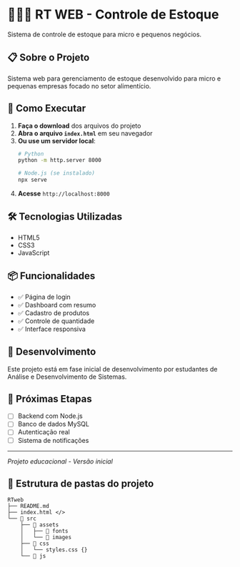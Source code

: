 # 🍅🧄🧅 RT WEB - Controle de Estoque
Sistema de controle de estoque para micro e pequenos negócios.

## 📋 Sobre o Projeto

Sistema web para gerenciamento de estoque desenvolvido para micro e pequenas empresas focado no setor alimentício.

## 🚀 Como Executar

1. **Faça o download** dos arquivos do projeto
2. **Abra o arquivo `index.html`** em seu navegador
3. **Ou use um servidor local**:
   ```bash
   # Python
   python -m http.server 8000
   
   # Node.js (se instalado)
   npx serve
   ```
4. **Acesse** `http://localhost:8000`

## 🛠️ Tecnologias Utilizadas

- HTML5
- CSS3  
- JavaScript

## 📦 Funcionalidades

- ✅ Página de login
- ✅ Dashboard com resumo
- ✅ Cadastro de produtos
- ✅ Controle de quantidade
- ✅ Interface responsiva

## 👥 Desenvolvimento

Este projeto está em fase inicial de desenvolvimento por estudantes de Análise e Desenvolvimento de Sistemas.

## 📝 Próximas Etapas

- [ ] Backend com Node.js
- [ ] Banco de dados MySQL
- [ ] Autenticação real
- [ ] Sistema de notificações

---

*Projeto educacional - Versão inicial*

## 📁 Estrutura de pastas do projeto

```
RTweb
├── README.md 
├── index.html </>
└── 📁 src 
    ├── 📁 assets 
    │   ├── 📁 fonts 
    │   └── 📁 images 
    ├── 📁 css 
    │   └── styles.css {} 
    └── 📁 js 
```
